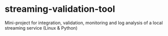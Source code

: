 # streaming-validation-tool
Mini-project for integration, validation, monitoring and log analysis of a local streaming service (Linux &amp; Python)
